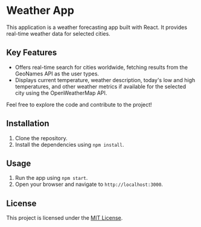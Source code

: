 # Weather App

This application is a weather forecasting app built with React. It provides real-time weather data for selected cities.

## Key Features

- Offers real-time search for cities worldwide, fetching results from the GeoNames API as the user types.
- Displays current temperature, weather description, today's low and high temperatures, and other weather metrics if available for the selected city using the OpenWeatherMap API.

Feel free to explore the code and contribute to the project!

## Installation

1. Clone the repository.
2. Install the dependencies using `npm install`.

## Usage

1. Run the app using `npm start`.
2. Open your browser and navigate to `http://localhost:3000`.

## License

This project is licensed under the [MIT License](LICENSE).
